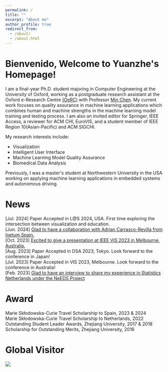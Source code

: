 ```yaml
---
permalink: /
title: ""
excerpt: "About me"
author_profile: true
redirect_from:
  - /about/
  - /about.html
---
```


Bienvenido, Welcome to Yuanzhe's Homepage! 
======
I am a final-year Ph.D. student majoring in Computer Engineering at the University of Oxford, working as a postgraduate research assistant at the Oxford e-Research Centre [(OeRC)](https://oerc.ox.ac.uk/) with Professor [Min Chen](https://sites.google.com/view/mchen). My current work focuses on quality assurance in machine learning applications which combines human and machine strengths in the machine learning model training and testing process. I am also an invited editor for Springer, IEEE Access, a reviewer for ACM CHI, EuroVIS, and a student member of IEEE Region 10(Asian-Pacific) and ACM SIGCHI. 

My research interests include: 
 * Visualization
 * Intelligent User Interface
 * Machine Learning Model Quality Assurance
 * Biomedical Data Analysis

Previously, I was a master's student at Northwestern University in the USA working on applying machine learning applications in embedded systems and autonomous driving.

News
=====
[Jul. 2024] Paper Accepted in L@S 2024, USA. First time exploring the intersection between visualization and education.  
[Jun. 2024] [Glad to have a collaboration with Adrian Carrasco-Revilla from Inetum Spain.](https://oerc.ox.ac.uk/news/collaboration-the-key-to-growing/)  
[Oct. 2023] [Excited to give a presentation at IEEE VIS 2023 in Melbourne, Australia.](https://www.youtube.com/watch?v=hBAaiCz18EI)  
[Aug. 2023] Paper Accepted in DSA 2023, Tokyo. Look forward to the conference in Japan!  
[Jul. 2023] Paper Accepted in VIS 2023, Melbourne. Look forward to the conference in Australia!  
[Feb. 2023] [Glad to have an interview to share my experience in Statistics Netherlands under the NeEDS Project](https://oerc.ox.ac.uk/news/needs-met/)

Award
======
Marie Skłodowska-Curie Travel Scholarship to Spain, 2023 & 2024  
Marie Skłodowska-Curie Travel Scholarship to Netherlands, 2022  
Outstanding Student Leader Awards, Zhejiang University, 2017 & 2018  
Scholarship for Outstanding Merits, Zhejiang University, 2016  

Global Visitor
======
<a href="https://clustrmaps.com/site/1bh5b"  title="Visit tracker"><img src="//www.clustrmaps.com/map_v2.png?d=PMdgG1ndfGcn3xMms6C73KIJOVFI3awa66USOxL7suM&cl=ffffff" /></a>


<script src="../spidernet.js" charset="utf-8"></script> 
<script src="https://cdn.jsdelivr.net/npm/live2d-widget@3.0.4/lib/L2Dwidget.min.js"></script>
<style type="text/css"> canvas#live2dcanvas { border: 0 !important;}</style>
<script type="text/javascript">
setTimeout(() => {
     L2Dwidget.init({
             "model": {
                     "scale": 0.5
             },
             "display": {
                     "position": "right",
                    "width": 90,
                    "height": 130,
                    "hOffset": 0,
                    "vOffset": -20
            },
            "mobile": {
                    "show": true,
                    "scale": 0.5
            },
            "react": {
                    "opacityDefault": 0.7,
                    "opacityOnHover": 0.2
            }
    });
}, 1000)
</script>
